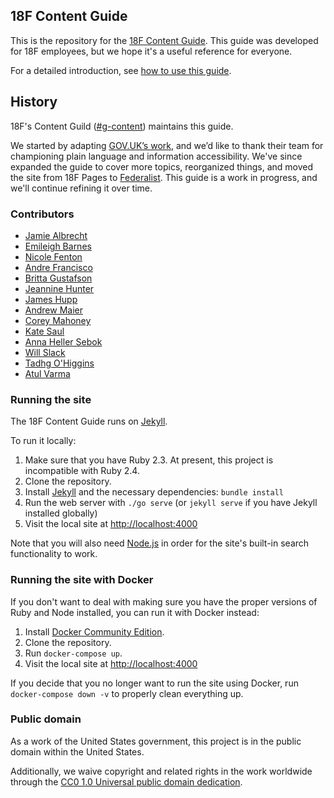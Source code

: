 ## 18F Content Guide

This is the repository for the [18F Content Guide](https://content-guide.18f.gov/). This guide was developed for 18F employees, but we hope it's a useful reference for everyone.

For a detailed introduction, see [how to use this guide](https://content-guide.18f.gov/how-to-use-this-guide/).

## History

18F's Content Guild ([#g-content](https://18f.slack.com/archives/g-content)) maintains this guide.

We started by adapting [GOV.UK’s work](https://www.gov.uk/guidance/content-design), and we’d like to thank their team for championing plain language and information accessibility. We've since expanded the guide to cover more topics, reorganized things, and moved the site from 18F Pages to [Federalist](https://github.com/18F/federalist/). This guide is a work in progress, and we'll continue refining it over time.

### Contributors

* [Jamie Albrecht](https://github.com/jamiealbrecht)
* [Emileigh Barnes](https://github.com/emileighoutlaw)
* [Nicole Fenton](https://github.com/nicoleslaw)
* [Andre Francisco](https://github.com/awfrancisco)
* [Britta Gustafson](https://github.com/brittag)
* [Jeannine Hunter](https://github.com/jeanninehunter)
* [James Hupp](https://github.com/jameshupp)
* [Andrew Maier](https://github.com/andrewmaier)
* [Corey Mahoney](https://github.com/coreycaitlin)
* [Kate Saul](https://github.com/kategarklavs)
* [Anna Heller Sebok](https://github.com/annahsebok)
* [Will Slack](https://github.com/wslack)
* [Tadhg O'Higgins](https://github.com/tadhg-ohiggins)
* [Atul Varma](https://github.com/toolness)

### Running the site

The 18F Content Guide runs on [Jekyll](http://jekyllrb.com/).

To run it locally:

1. Make sure that you have Ruby 2.3. At present, this project is incompatible with Ruby 2.4.
2. Clone the repository.
3. Install [Jekyll](http://jekyllrb.com/) and the necessary dependencies: `bundle install`
4. Run the web server with `./go serve` (or `jekyll serve` if you have Jekyll installed globally)
5. Visit the local site at [http://localhost:4000](http://localhost:4000)

Note that you will also need [Node.js](https://nodejs.org/en) in order for the site's built-in search functionality to work.

### Running the site with Docker

If you don't want to deal with making sure you have the proper versions of Ruby and Node installed, you can run it with Docker instead:

1. Install [Docker Community Edition](https://store.docker.com/editions/community/docker-ce-desktop-mac).
2. Clone the repository.
3. Run `docker-compose up`.
4. Visit the local site at [http://localhost:4000](http://localhost:4000)

If you decide that you no longer want to run the site using Docker, run `docker-compose down -v` to properly clean everything up.

### Public domain

As a work of the United States government, this project is in the public domain within the United States.

Additionally, we waive copyright and related rights in the work worldwide through the [CC0 1.0 Universal public domain dedication](https://creativecommons.org/publicdomain/zero/1.0/).
